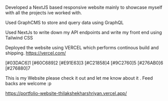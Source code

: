 Developed a NextJS based responsive website mainly to showcase myself with all the projects ive worked with.

Used GraphCMS to store and query data using GraphQL

Used NextJs to write down my API endpoints and write my front end using Tailwind CSS

Deployed the website using VERCEL which performs continous build and shipping.
https://vercel.com/


[#03DAC6]1
[#60C689]2
[#E91E63]3
[#C21858]4
[#9C2760]5
[#276AB0]6
[#276880]7




This is my Website please check it out and let me know about it . Feed backs are welcome :p



https://portfolio-website-thilakshekharshriyan.vercel.app/